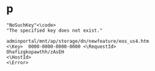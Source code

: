 p
=
<error> 
<code>"NoSuchKey"<\code>
<Message>"The specified key does not exist." </Message>
<Key> 
adminportal/mnt/ap/storage/dn/newfeature/eos_us4.htm
<\Key> <RequestId> 0000-0000-0000-0000 <\RequestId>
<HostId>Ohafizgkopawthh/zAsEH
<\HostId>
<\Error>
